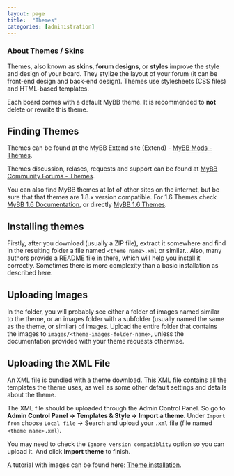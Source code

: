 ```yaml
---
layout: page
title:  "Themes"
categories: [administration]
---
```


### About Themes / Skins

Themes, also known as **skins**, **forum designs**, or **styles**  improve the style and design of your board. They stylize the layout of your forum (it can be front-end design and back-end design). Themes use stylesheets (CSS files) and HTML-based templates.

Each board comes with a default MyBB theme. It is recommended to **not** delete or rewrite this theme.

## Finding Themes

Themes can be found at the MyBB Extend site (Extend) - [MyBB Mods - Themes](http://community.mybb.com/mods.php?action=browse&category=themes).

Themes discussion, relases, requests and support can be found at [MyBB Community Forums - Themes](http://community.mybb.com/forum-103.html).

You can also find MyBB themes at lot of other sites on the internet, but be sure that that themes are 1.8.x version compatible.
For 1.6 Themes check [MyBB 1.6 Documentation](https://docs.mybb.com/1.6/), or directly [MyBB 1.6 Themes](https://docs.mybb.com/1.6/Admin-CP-Themes/).

## Installing themes

Firstly, after you download (usually a ZIP file), extract it somewhere and find in the resulting folder a file named  `<theme name>.xml` or similar..
Also, many authors provide a README file in there, which will help you install it correctly. Sometimes there is more complexity than a basic installation as described here.

## Uploading Images

In the folder, you will probably see either a folder of images named similar to the theme, or an images folder with a subfolder (usually named the same as the theme, or similar) of images. Upload the entire folder that contains the images to `images/<theme-images-folder-name>`, unless the documentation provided with your theme requests otherwise.

## Uploading the XML File

An XML file is bundled with a theme download. This XML file contains all the templates the theme uses, as well as some other default settings and details about the theme.

The XML file should be uploaded through the Admin Control Panel. So go to **Admin Control Panel -> Templates & Style -> Import a theme**.
Under `Import from` choose `Local file` -> Search and upload your `.xml` file (file named `<theme name>.xml`).

You may need to check the `Ignore version compatiblity` option so you can upload it. And click **Import theme** to finish.

A tutorial with images can be found here: [Theme installation](http://community.mybb.com/thread-163256.html).
